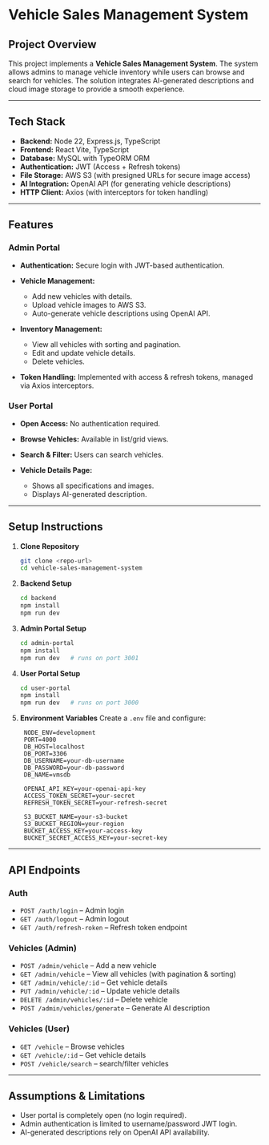 # Vehicle Sales Management System

## Project Overview

This project implements a **Vehicle Sales Management System**. The system allows admins to manage vehicle inventory while users can browse and search for vehicles. The solution integrates AI-generated descriptions and cloud image storage to provide a smooth experience.

---

## Tech Stack

* **Backend:** Node 22, Express.js, TypeScript
* **Frontend:** React Vite, TypeScript
* **Database:** MySQL with TypeORM ORM
* **Authentication:** JWT (Access + Refresh tokens)
* **File Storage:** AWS S3 (with presigned URLs for secure image access)
* **AI Integration:** OpenAI API (for generating vehicle descriptions)
* **HTTP Client:** Axios (with interceptors for token handling)

---

## Features

### Admin Portal

* **Authentication:** Secure login with JWT-based authentication.
* **Vehicle Management:**

  * Add new vehicles with details.
  * Upload vehicle images to AWS S3.
  * Auto-generate vehicle descriptions using OpenAI API.
* **Inventory Management:**

  * View all vehicles with sorting and pagination.
  * Edit and update vehicle details.
  * Delete vehicles.
* **Token Handling:** Implemented with access & refresh tokens, managed via Axios interceptors.

### User Portal

* **Open Access:** No authentication required.
* **Browse Vehicles:** Available in list/grid views.
* **Search & Filter:** Users can search vehicles.
* **Vehicle Details Page:**

  * Shows all specifications and images.
  * Displays AI-generated description.

---

## Setup Instructions

1. **Clone Repository**

   ```bash
   git clone <repo-url>
   cd vehicle-sales-management-system
   ```

2. **Backend Setup**

   ```bash
   cd backend
   npm install
   npm run dev
   ```

3. **Admin Portal Setup**

   ```bash
   cd admin-portal
   npm install
   npm run dev   # runs on port 3001
   ```

4. **User Portal Setup**

   ```bash
   cd user-portal
   npm install
   npm run dev   # runs on port 3000
   ```

5. **Environment Variables**
   Create a `.env` file and configure:

   ```env
    NODE_ENV=development
    PORT=4000
    DB_HOST=localhost
    DB_PORT=3306
    DB_USERNAME=your-db-username
    DB_PASSWORD=your-db-password
    DB_NAME=vmsdb

    OPENAI_API_KEY=your-openai-api-key
    ACCESS_TOKEN_SECRET=your-secret
    REFRESH_TOKEN_SECRET=your-refresh-secret

    S3_BUCKET_NAME=your-s3-bucket
    S3_BUCKET_REGION=your-region
    BUCKET_ACCESS_KEY=your-access-key
    BUCKET_SECRET_ACCESS_KEY=your-secret-key
   ````

---

## API Endpoints

### Auth

* `POST /auth/login` – Admin login 
* `GET /auth/logout` – Admin logout 
* `GET /auth/refresh-roken` – Refresh token endpoint

### Vehicles (Admin)

* `POST /admin/vehicle` – Add a new vehicle
* `GET /admin/vehicle` – View all vehicles (with pagination & sorting)
* `GET /admin/vehicle/:id` – Get vehicle details
* `PUT /admin/vehicle/:id` – Update vehicle details
* `DELETE /admin/vehicles/:id` – Delete vehicle
* `POST /admin/vehicles/generate` – Generate AI description

### Vehicles (User)

* `GET /vehicle` – Browse vehicles
* `GET /vehicle/:id` – Get vehicle details
* `POST /vehicle/search` – search/filter vehicles

---

## Assumptions & Limitations

* User portal is completely open (no login required).
* Admin authentication is limited to username/password JWT login.
* AI-generated descriptions rely on OpenAI API availability.

